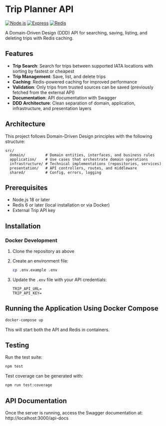 # Trip Planner API

[![Node.js](https://img.shields.io/badge/Node.js-18.x-green.svg)](https://nodejs.org/)
[![Express](https://img.shields.io/badge/Express-4.x-blue.svg)](https://expressjs.com/)
[![Redis](https://img.shields.io/badge/Redis-6.x-red.svg)](https://redis.io/)

A Domain-Driven Design (DDD) API for searching, saving, listing, and deleting trips with Redis caching.

## Features

- **Trip Search**: Search for trips between supported IATA locations with sorting by fastest or cheapest
- **Trip Management**: Save, list, and delete trips
- **Caching**: Redis-powered caching for improved performance
- **Validation**: Only trips from trusted sources can be saved (previously fetched from the external API)
- **Documentation**: API documentation with Swagger
- **DDD Architecture**: Clean separation of domain, application, infrastructure, and presentation layers

## Architecture

This project follows Domain-Driven Design principles with the following structure:

```
src/
  domain/         # Domain entities, interfaces, and business rules
  application/    # Use cases that orchestrate domain operations
  infrastructure/ # Technical implementations (repositories, services)
  presentation/   # API controllers, routes, and middleware
  shared/         # Config, errors, logging
```

## Prerequisites

- Node.js 18 or later
- Redis 6 or later (local installation or via Docker)
- External Trip API key

## Installation

### Docker Development

1. Clone the repository as above

2. Create an environment file:
   ```bash
   cp .env.example .env
   ```

3. Update the `.env` file with your API credentials:
   ```
   TRIP_API_URL=
   TRIP_API_KEY=
   ```

## Running the Application Using Docker Compose

```bash
docker-compose up
```

This will start both the API and Redis in containers.

## Testing

Run the test suite:

```bash
npm test
```

Test coverage can be generated with:

```bash
npm run test:coverage
```

## API Documentation

Once the server is running, access the Swagger documentation at:
http://localhost:3000/api-docs

